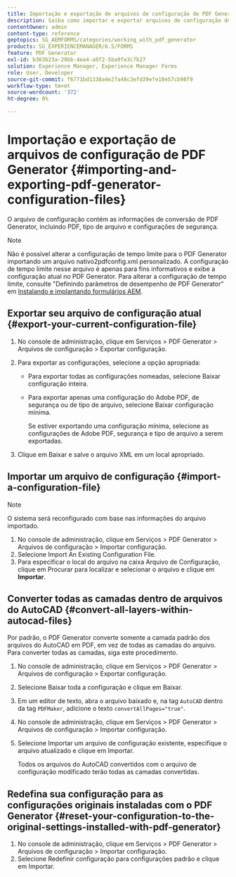 ```yaml
---
title: Importação e exportação de arquivos de configuração de PDF Generator
description: Saiba como importar e exportar arquivos de configuração de PDF Generator.
contentOwner: admin
content-type: reference
geptopics: SG_AEMFORMS/categories/working_with_pdf_generator
products: SG_EXPERIENCEMANAGER/6.5/FORMS
feature: PDF Generator
exl-id: b363b23a-29bb-4ea4-a8f2-5ba9fe3c7b27
solution: Experience Manager, Experience Manager Forms
role: User, Developer
source-git-commit: f6771bd1338a4e27a48c3efd39efe18e57cb98f9
workflow-type: tm+mt
source-wordcount: '372'
ht-degree: 0%

---
```


# Importação e exportação de arquivos de configuração de PDF Generator {#importing-and-exporting-pdf-generator-configuration-files}

O arquivo de configuração contém as informações de conversão de PDF Generator, incluindo PDF, tipo de arquivo e configurações de segurança.

>[!NOTE]
>
>Não é possível alterar a configuração de tempo limite para o PDF Generator importando um arquivo nativo2pdfconfig.xml personalizado. A configuração de tempo limite nesse arquivo é apenas para fins informativos e exibe a configuração atual no PDF Generator. Para alterar a configuração de tempo limite, consulte &quot;Definindo parâmetros de desempenho de PDF Generator&quot; em [Instalando e implantando formulários AEM](https://www.adobe.com/go/learn_aemforms_installJBoss_63).

## Exportar seu arquivo de configuração atual {#export-your-current-configuration-file}

1. No console de administração, clique em Serviços > PDF Generator > Arquivos de configuração > Exportar configuração.
1. Para exportar as configurações, selecione a opção apropriada:

   * Para exportar todas as configurações nomeadas, selecione Baixar configuração inteira.
   * Para exportar apenas uma configuração do Adobe PDF, de segurança ou de tipo de arquivo, selecione Baixar configuração mínima.

     Se estiver exportando uma configuração mínima, selecione as configurações de Adobe PDF, segurança e tipo de arquivo a serem exportadas.

1. Clique em Baixar e salve o arquivo XML em um local apropriado.

## Importar um arquivo de configuração {#import-a-configuration-file}

>[!NOTE]
>
>O sistema será reconfigurado com base nas informações do arquivo importado.

1. No console de administração, clique em Serviços > PDF Generator > Arquivos de configuração > Importar configuração.
1. Selecione Import An Existing Configuration File.
1. Para especificar o local do arquivo na caixa Arquivo de Configuração, clique em Procurar para localizar e selecionar o arquivo e clique em **Importar**.

## Converter todas as camadas dentro de arquivos do AutoCAD {#convert-all-layers-within-autocad-files}

Por padrão, o PDF Generator converte somente a camada padrão dos arquivos do AutoCAD em PDF, em vez de todas as camadas do arquivo. Para converter todas as camadas, siga este procedimento.

1. No console de administração, clique em Serviços > PDF Generator > Arquivos de configuração > Exportar configuração.
1. Selecione Baixar toda a configuração e clique em Baixar.
1. Em um editor de texto, abra o arquivo baixado e, na tag `AutoCAD` dentro da tag `PDFMaker`, adicione o texto `convertAllPages="true"`.
1. No console de administração, clique em Serviços > PDF Generator > Arquivos de configuração > Importar configuração.
1. Selecione Importar um arquivo de configuração existente, especifique o arquivo atualizado e clique em Importar.

   Todos os arquivos do AutoCAD convertidos com o arquivo de configuração modificado terão todas as camadas convertidas.

## Redefina sua configuração para as configurações originais instaladas com o PDF Generator {#reset-your-configuration-to-the-original-settings-installed-with-pdf-generator}

1. No console de administração, clique em Serviços > PDF Generator > Arquivos de configuração > Importar configuração.
1. Selecione Redefinir configuração para configurações padrão e clique em Importar.
